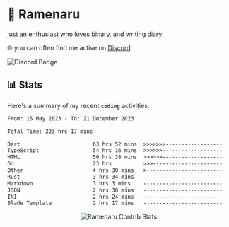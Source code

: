 # 🍜 Ramenaru
just an enthusiast who loves binary, and writing diary

🌐 you can often find me active on [Discord](https://discordapp.com/users/503291004200157185).

![Discord Badge](https://dcbadge.vercel.app/api/shield/503291004200157185)

## 📊 Stats

Here's a summary of my recent **`coding`** activities:

<!--START_SECTION:waka-->

```txt
From: 15 May 2023 - To: 21 December 2023

Total Time: 223 hrs 17 mins

Dart                       63 hrs 52 mins  >>>>>>>------------------   28.60 %
TypeScript                 54 hrs 16 mins  >>>>>>-------------------   24.30 %
HTML                       50 hrs 38 mins  >>>>>>-------------------   22.68 %
Go                         23 hrs          >>>----------------------   10.30 %
Other                      4 hrs 30 mins   >------------------------   02.02 %
Rust                       3 hrs 34 mins   -------------------------   01.60 %
Markdown                   3 hrs 3 mins    -------------------------   01.37 %
JSON                       2 hrs 38 mins   -------------------------   01.18 %
INI                        2 hrs 24 mins   -------------------------   01.08 %
Blade Template             2 hrs 17 mins   -------------------------   01.03 %
```

<!--END_SECTION:waka-->

<div style="text-align: center;">
   <img align="center" src="https://github-readme-streak-stats.herokuapp.com/?user=Ramenaru&theme=dark&card_width=520" alt="Ramenaru Contrib Stats" />
</div>




